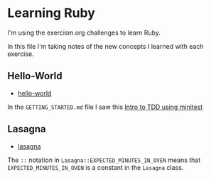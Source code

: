 # Learning Ruby



I'm using the exercism.org challenges to learn Ruby.

In this file I'm taking notes of the new concepts I learned with each exercise.

## Hello-World

- [hello-world](hello-world)

In the `GETTING_STARTED.md` file I saw this [Intro to TDD using minitest](http://tutorials.jumpstartlab.com/topics/testing/intro-to-tdd.html)

## Lasagna

- [lasagna](lasagna)

The `::` notation in `Lasagna::EXPECTED_MINUTES_IN_OVEN` means that 
`EXPECTED_MINUTES_IN_OVEN` is a constant in the `Lasagna` class.


